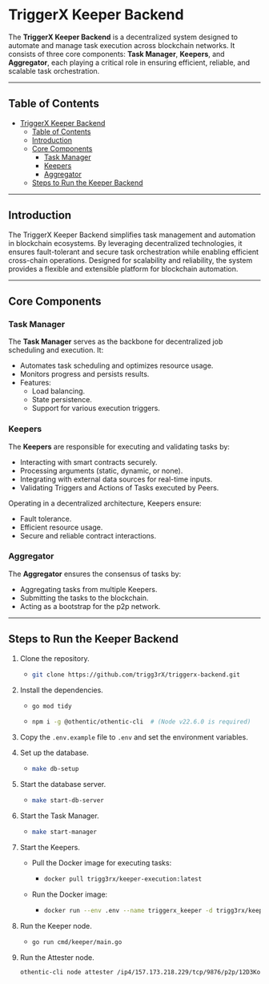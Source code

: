 # TriggerX Keeper Backend

The **TriggerX Keeper Backend** is a decentralized system designed to automate and manage task execution across blockchain networks. It consists of three core components: **Task Manager**, **Keepers**, and **Aggregator**, each playing a critical role in ensuring efficient, reliable, and scalable task orchestration.

---

## Table of Contents

- [TriggerX Keeper Backend](#triggerx-keeper-backend)
  - [Table of Contents](#table-of-contents)
  - [Introduction](#introduction)
  - [Core Components](#core-components)
    - [Task Manager](#task-manager)
    - [Keepers](#keepers)
    - [Aggregator](#aggregator)
  - [Steps to Run the Keeper Backend](#steps-to-run-the-keeper-backend)

---

## Introduction

The TriggerX Keeper Backend simplifies task management and automation in blockchain ecosystems. By leveraging decentralized technologies, it ensures fault-tolerant and secure task orchestration while enabling efficient cross-chain operations. Designed for scalability and reliability, the system provides a flexible and extensible platform for blockchain automation.

---

## Core Components

### Task Manager

The **Task Manager** serves as the backbone for decentralized job scheduling and execution. It:
- Automates task scheduling and optimizes resource usage.
- Monitors progress and persists results.
- Features:
  - Load balancing.
  - State persistence.
  - Support for various execution triggers.
  
### Keepers

The **Keepers** are responsible for executing and validating tasks by:
- Interacting with smart contracts securely.
- Processing arguments (static, dynamic, or none).
- Integrating with external data sources for real-time inputs.
- Validating Triggers and Actions of Tasks executed by Peers.

Operating in a decentralized architecture, Keepers ensure:
- Fault tolerance.
- Efficient resource usage.
- Secure and reliable contract interactions.

### Aggregator

The **Aggregator** ensures the consensus of tasks by:
- Aggregating tasks from multiple Keepers.
- Submitting the tasks to the blockchain.
- Acting as a bootstrap for the p2p network.

---

## Steps to Run the Keeper Backend

1. Clone the repository.
     - ```sh
       git clone https://github.com/trigg3rX/triggerx-backend.git
       ```
2. Install the dependencies.
     - ```sh
       go mod tidy
       ```
     - ```sh
       npm i -g @othentic/othentic-cli  # (Node v22.6.0 is required)
       ```
3. Copy the `.env.example` file to `.env` and set the environment variables.

4. Set up the database.
   - ```sh
     make db-setup
     ```

5. Start the database server.
   - ```sh
     make start-db-server
     ```

6. Start the Task Manager.
   - ```sh
     make start-manager
     ```

7. Start the Keepers.
   - Pull the Docker image for executing tasks:
     - ```sh
       docker pull trigg3rx/keeper-execution:latest
       ```
   - Run the Docker image:
     - ```sh
       docker run --env .env --name triggerx_keeper -d trigg3rx/keeper-execution
       ```

8. Run the Keeper node.
   - ```sh
     go run cmd/keeper/main.go
     ```

9. Run the Attester node.
   ```sh
   othentic-cli node attester /ip4/157.173.218.229/tcp/9876/p2p/12D3KooWBNFG1QjuF3UKAKvqhdXcxh9iBmj88cM5eU2EK5Pa91KB --metrics --avs-webapi http://127.0.0.1 --avs-webapi-port 4002
